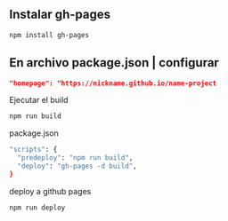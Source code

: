 ## Instalar gh-pages

```sh
npm install gh-pages
```

## En archivo package.json | configurar

```json
"homepage": "https://nickname.github.io/name-project
```

Ejecutar el build

```sh
npm run build
```

package.json

```sh
"scripts": {
  "predeploy": "npm run build",
  "deploy": "gh-pages -d build",
}
```

deploy a github pages

```sh
npm run deploy
```
